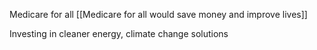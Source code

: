 Medicare for all [[Medicare for all would save money and improve lives]]

Investing in cleaner energy, climate change solutions